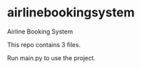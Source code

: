 # airlinebookingsystem
Airline Booking System

This repo contains 3 files.

Run main.py to use the project.
